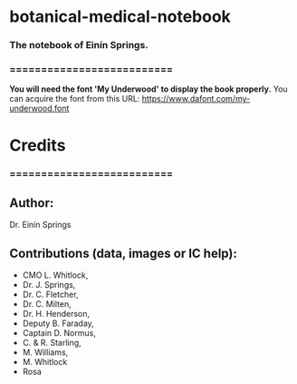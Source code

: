 # botanical-medical-notebook
### The notebook of Einín Springs.

### ==========================

**You will need the font 'My Underwood' to display the book properly.** 
You can acquire the font from this URL: https://www.dafont.com/my-underwood.font

# Credits
### ==========================
## Author:
Dr. Einín Springs

## Contributions (data, images or IC help):
* CMO L. Whitlock,
* Dr. J. Springs,
* Dr. C. Fletcher,
* Dr. C. Milten,
* Dr. H. Henderson,
* Deputy B. Faraday,
* Captain D. Normus,
* C. & R. Starling,
* M. Williams,
* M. Whitlock
* Rosa
